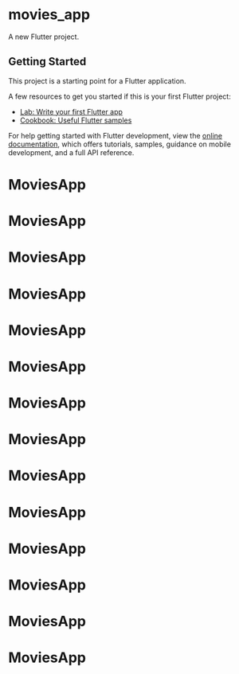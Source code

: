 # movies_app

A new Flutter project.

## Getting Started

This project is a starting point for a Flutter application.

A few resources to get you started if this is your first Flutter project:

- [Lab: Write your first Flutter app](https://docs.flutter.dev/get-started/codelab)
- [Cookbook: Useful Flutter samples](https://docs.flutter.dev/cookbook)

For help getting started with Flutter development, view the
[online documentation](https://docs.flutter.dev/), which offers tutorials,
samples, guidance on mobile development, and a full API reference.
# MoviesApp
# MoviesApp
# MoviesApp
# MoviesApp
# MoviesApp
# MoviesApp
# MoviesApp
# MoviesApp
# MoviesApp
# MoviesApp
# MoviesApp
# MoviesApp
# MoviesApp
# MoviesApp
